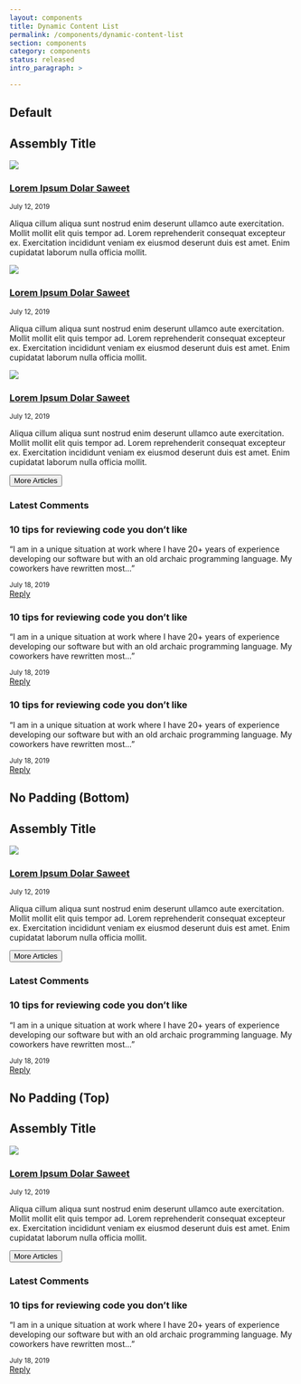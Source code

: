 ```yaml
---
layout: components
title: Dynamic Content List
permalink: /components/dynamic-content-list
section: components
category: components
status: released
intro_paragraph: >

---
```


## Default
<div class="component pf-c-content rhd-c-dynamic-content-list">
    <div class="pf-l-grid pf-m-gutter">
      <h2 class="pf-c-title">Assembly Title</h2>
      <!-- Start of dynamic-content-list content container -->
      <div class="pf-l-grid__item pf-m-12-col pf-m-8-col-on-md">
        <!-- Start of dynamic-content-list item -->
        <div class="pf-l-grid pf-m-gutter rhd-c-dynamic-content-list__item">
          <div class="pf-l-grid__item pf-m-12-col pf-m-4-col-on-md">
            <img src="https://developers.redhat.com/sites/default/files/styles/teaser/public/externals/ae1324f59d12680a2a063c02367db366.png">
          </div>
          <div class="pf-l-grid__item pf-m-12-col pf-m-8-col-on-md">
            <h3 class="rhd-c-dynamic-content-list__item-title"><a href="">Lorem Ipsum Dolar Saweet</a></h3>
            <small class="pf-u-mt-xs pf-u-mb-xs">July 12, 2019</small>
            <p>Aliqua cillum aliqua sunt nostrud enim deserunt ullamco aute exercitation. Mollit mollit elit quis tempor ad. Lorem reprehenderit consequat excepteur ex. Exercitation incididunt veniam ex eiusmod deserunt duis est amet. Enim cupidatat laborum nulla officia mollit.</p>
          </div>
        </div>
        <!-- End of dynamic-content-list item -->
        <!-- Start of dynamic-content-list item -->
        <div class="pf-l-grid pf-m-gutter rhd-c-dynamic-content-list__item">
          <div class="pf-l-grid__item pf-m-12-col pf-m-4-col-on-md">
            <img src="https://developers.redhat.com/sites/default/files/styles/teaser/public/externals/59be861947c9331a09718d6512c0416e.png">
          </div>
          <div class="pf-l-grid__item pf-m-8-col">
            <h3 class="rhd-c-dynamic-content-list__item-title"><a href="">Lorem Ipsum Dolar Saweet</a></h3>
            <small>July 12, 2019</small>
            <p>Aliqua cillum aliqua sunt nostrud enim deserunt ullamco aute exercitation. Mollit mollit elit quis tempor ad. Lorem reprehenderit consequat excepteur ex. Exercitation incididunt veniam ex eiusmod deserunt duis est amet. Enim cupidatat laborum nulla officia mollit.</p>
          </div>
        </div>
        <!-- End of dynamic-content-list item -->
        <!-- Start of dynamic-content-list item -->
        <div class="pf-l-grid pf-m-gutter rhd-c-dynamic-content-list__item">
          <div class="pf-l-grid__item pf-m-12-col pf-m-4-col-on-md">
            <img src="https://developers.redhat.com/sites/default/files/styles/teaser/public/externals/6e27466d0161fa3f81a69737aec7f9c6.jpg">
          </div>
          <div class="pf-l-grid__item pf-m-8-col">
            <h3 class="rhd-c-dynamic-content-list__item-title"><a href="">Lorem Ipsum Dolar Saweet</a></h3>
            <small>July 12, 2019</small>
            <p>Aliqua cillum aliqua sunt nostrud enim deserunt ullamco aute exercitation. Mollit mollit elit quis tempor ad. Lorem reprehenderit consequat excepteur ex. Exercitation incididunt veniam ex eiusmod deserunt duis est amet. Enim cupidatat laborum nulla officia mollit.</p>
          </div>
        </div>
        <!-- End of dynamic-content-list item -->
        <button class="pf-c-button pf-m-secondary">More Articles</button>
      </div>
      <!-- End of dynamic-content-list content container -->
      <div class="pf-l-grid__item pf-m-12-col pf-m-4-col-on-md">
        <!-- Start of Comment List Card Component -->
        <div class="pf-c-card rhd-c-card comment-list">
          <div class="rhd-c-card-content">
            <h3 class="rhd-c-card__title">Latest Comments</h3>
            <div class="rhd-c-card__body">
              <!-- Start of comment item -->
              <div class="comment-list__item">
                <h3 class="comment-list__item-title">10 tips for reviewing code you don’t like</h3>
                <p class="comment-list__item-content">“I am in a unique situation at work where I have 20+ years of experience developing our software but with an old archaic programming language. My coworkers have rewritten most...”</p>
                <small class="comment-list__item-date">July 18, 2019</small>
                <div class="comment-list__item-cta">
                  <a href="">Reply  <i class="fas fa-arrow-right"></i></a>
                </div>
              </div>
              <!-- End of comment item -->
              <!-- Start of comment item -->
              <div class="comment-list__item">
                <h3 class="comment-list__item-title">10 tips for reviewing code you don’t like</h3>
                <p class="comment-list__item-content">“I am in a unique situation at work where I have 20+ years of experience developing our software but with an old archaic programming language. My coworkers have rewritten most...”</p>
                <small class="comment-list__item-date">July 18, 2019</small>
                <div class="comment-list__item-cta">
                  <a href="">Reply  <i class="fas fa-arrow-right"></i></a>
                </div>
              </div>
              <!-- End of comment item -->
              <!-- Start of comment item -->
              <div class="comment-list__item">
                <h3 class="comment-list__item-title">10 tips for reviewing code you don’t like</h3>
                <p class="comment-list__item-content">“I am in a unique situation at work where I have 20+ years of experience developing our software but with an old archaic programming language. My coworkers have rewritten most...”</p>
                <small class="comment-list__item-date">July 18, 2019</small>
                <div class="comment-list__item-cta">
                  <a href="">Reply  <i class="fas fa-arrow-right"></i></a>
                </div>
              </div>
              <!-- End of comment item -->
            </div>
          </div>
        </div>
        <!-- End of Comment List Card Component -->
      </div>
      <!-- End of dynamic-content-list Disqus container -->
    </div>
</div>

## No Padding (Bottom)
<div class="component pf-c-content rhd-c-dynamic-content-list pf-u-pb-0">
    <div class="pf-l-grid pf-m-gutter">
      <h2 class="pf-c-title">Assembly Title</h2>
      <!-- Start of dynamic-content-list content container -->
      <div class="pf-l-grid__item pf-m-12-col pf-m-8-col-on-md">
        <!-- Start of dynamic-content-list item -->
        <div class="pf-l-grid pf-m-gutter rhd-c-dynamic-content-list__item">
          <div class="pf-l-grid__item pf-m-12-col pf-m-4-col-on-md">
            <img src="https://developers.redhat.com/sites/default/files/styles/teaser/public/externals/e684ea8849af25532d2f2c5ad1c6dab4.png">
          </div>
          <div class="pf-l-grid__item pf-m-12-col pf-m-8-col-on-md">
            <h3 class="rhd-c-dynamic-content-list__item-title"><a href="">Lorem Ipsum Dolar Saweet</a></h3>
            <small class="pf-u-mt-xs pf-u-mb-xs">July 12, 2019</small>
            <p>Aliqua cillum aliqua sunt nostrud enim deserunt ullamco aute exercitation. Mollit mollit elit quis tempor ad. Lorem reprehenderit consequat excepteur ex. Exercitation incididunt veniam ex eiusmod deserunt duis est amet. Enim cupidatat laborum nulla officia mollit.</p>
          </div>
        </div>
        <!-- End of dynamic-content-list item -->
        <button class="pf-c-button pf-m-secondary">More Articles</button>
      </div>
      <!-- End of dynamic-content-list content container -->
      <div class="pf-l-grid__item pf-m-12-col pf-m-4-col-on-md ">
        <div class="pf-c-card rhd-c-card comment-list">
          <div class="rhd-c-card-content">
            <h3 class="rhd-c-card__title">Latest Comments</h3>
            <div class="rhd-c-card__body">
              <div class="comment-list__item">
                <h3 class="comment-list__item-title">10 tips for reviewing code you don’t like</h3>
                <p class="comment-list__item-content">“I am in a unique situation at work where I have 20+ years of experience developing our software but with an old archaic programming language. My coworkers have rewritten most...”</p>
                <small class="comment-list__item-date">July 18, 2019</small>
                <div class="comment-list__item-cta">
                  <a href="">Reply  <i class="fas fa-arrow-right"></i></a>
                </div>
              </div>
            </div>
          </div>
        </div>
      </div>
    </div>
</div>

## No Padding (Top)
<div class="component pf-c-content rhd-c-dynamic-content-list pf-u-pt-0">
    <div class="pf-l-grid pf-m-gutter">
      <h2 class="pf-c-title">Assembly Title</h2>
      <!-- Start of dynamic-content-list content container -->
      <div class="pf-l-grid__item pf-m-12-col pf-m-8-col-on-md">
        <!-- Start of dynamic-content-list item -->
        <div class="pf-l-grid pf-m-gutter rhd-c-dynamic-content-list__item">
          <div class="pf-l-grid__item pf-m-12-col pf-m-4-col-on-md">
            <img src="https://developers.redhat.com/sites/default/files/styles/teaser/public/externals/e684ea8849af25532d2f2c5ad1c6dab4.png">
          </div>
          <div class="pf-l-grid__item pf-m-12-col pf-m-8-col-on-md">
            <h3 class="rhd-c-dynamic-content-list__item-title"><a href="">Lorem Ipsum Dolar Saweet</a></h3>
            <small class="pf-u-mt-xs pf-u-mb-xs">July 12, 2019</small>
            <p>Aliqua cillum aliqua sunt nostrud enim deserunt ullamco aute exercitation. Mollit mollit elit quis tempor ad. Lorem reprehenderit consequat excepteur ex. Exercitation incididunt veniam ex eiusmod deserunt duis est amet. Enim cupidatat laborum nulla officia mollit.</p>
          </div>
        </div>
        <!-- End of dynamic-content-list item -->
        <button class="pf-c-button pf-m-secondary">More Articles</button>
      </div>
      <!-- End of dynamic-content-list content container -->
      <div class="pf-l-grid__item pf-m-12-col pf-m-4-col-on-md ">
        <div class="pf-c-card rhd-c-card comment-list">
          <div class="rhd-c-card-content">
            <h3 class="rhd-c-card__title">Latest Comments</h3>
            <div class="rhd-c-card__body">
              <div class="comment-list__item">
                <h3 class="comment-list__item-title">10 tips for reviewing code you don’t like</h3>
                <p class="comment-list__item-content">“I am in a unique situation at work where I have 20+ years of experience developing our software but with an old archaic programming language. My coworkers have rewritten most...”</p>
                <small class="comment-list__item-date">July 18, 2019</small>
                <div class="comment-list__item-cta">
                  <a href="">Reply  <i class="fas fa-arrow-right"></i></a>
                </div>
              </div>
            </div>
          </div>
        </div>
      </div>
    </div>
</div>
